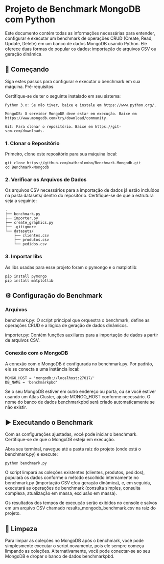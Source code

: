 # Projeto de Benchmark MongoDB com Python

Este documento contém todas as informações necessárias para entender, configurar e executar um benchmark de operações CRUD (Create, Read, Update, Delete) em um banco de dados MongoDB usando Python. Ele oferece duas formas de popular os dados: importação de arquivos CSV ou geração dinâmica.

## 🚀 Começando

Siga estes passos para configurar e executar o benchmark em sua máquina.
Pré-requisitos

Certifique-se de ter o seguinte instalado em seu sistema:

    Python 3.x: Se não tiver, baixe e instale em https://www.python.org/.

    MongoDB: O servidor MongoDB deve estar em execução. Baixe em https://www.mongodb.com/try/download/community.

    Git: Para clonar o repositório. Baixe em https://git-scm.com/downloads.

### 1. Clonar o Repositório

Primeiro, clone este repositório para sua máquina local:

    git clone https://github.com/mathcolombo/Benchmark-Mongodb.git
    cd Benchmark-Mongodb

### 2. Verificar os Arquivos de Dados

Os arquivos CSV necessários para a importação de dados já estão incluídos na pasta datasets/ dentro do repositório. Certifique-se de que a estrutura seja a seguinte:

    .
    ├── benchmark.py
    ├── importer.py
    ├── create_graphics.py
    ├── .gitignore
    └── datasets/
        ├── clientes.csv
        ├── produtos.csv
        └── pedidos.csv

### 3. Importar libs

As libs usadas para esse projeto foram o pymongo e o matplotlib:

    pip install pymongo
    pip install matplotlib

## ⚙️ Configuração do Benchmark

### Arquivos

benchmark.py: O script principal que orquestra o benchmark, define as operações CRUD e a lógica de geração de dados dinâmicos.

importer.py: Contém funções auxiliares para a importação de dados a partir de arquivos CSV.

### Conexão com o MongoDB

A conexão com o MongoDB é configurada no benchmark.py. Por padrão, ele se conecta a uma instância local:

    MONGO_HOST = 'mongodb://localhost:27017/'
    DB_NAME = 'benchmarkpbd'

Se o seu MongoDB estiver em outro endereço ou porta, ou se você estiver usando um Atlas Cluster, ajuste MONGO_HOST conforme necessário. O nome do banco de dados benchmarkpbd será criado automaticamente se não existir.

## ▶️ Executando o Benchmark

Com as configurações ajustadas, você pode iniciar o benchmark. Certifique-se de que o MongoDB esteja em execução.

Abra seu terminal, navegue até a pasta raiz do projeto (onde está o benchmark.py) e execute:

    python benchmark.py

O script limpará as coleções existentes (clientes, produtos, pedidos), populará os dados conforme o método escolhido internamente no benchmark.py (importação CSV e/ou geração dinâmica), e, em seguida, executará as operações de benchmark (consulta simples, consulta complexa, atualização em massa, exclusão em massa).

Os resultados dos tempos de execução serão exibidos no console e salvos em um arquivo CSV chamado results_mongodb_benchmark.csv na raiz do projeto.

## 🧹 Limpeza

Para limpar as coleções no MongoDB após o benchmark, você pode simplesmente executar o script novamente, pois ele sempre começa limpando as coleções. Alternativamente, você pode conectar-se ao seu MongoDB e dropar o banco de dados benchmarkpbd.
